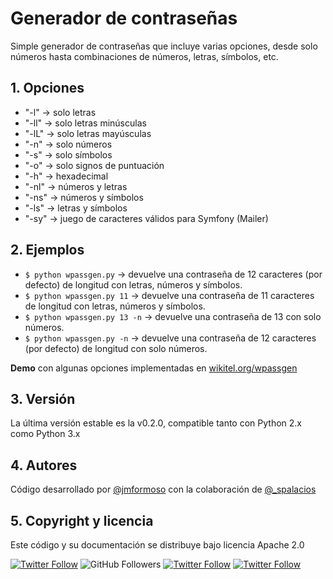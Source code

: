 <h1>Generador de contraseñas</h1>
<p>Simple generador de contraseñas que incluye varias opciones, desde solo números hasta combinaciones de números, letras, símbolos, etc.</p>
<h2>1. Opciones</h2>
<ul>
<li>"-l" -> solo letras</li>
<li>"-ll" -> solo letras minúsculas</li>
<li>"-lL" -> solo letras mayúsculas</li>
<li>"-n" -> solo números</li>
<li>"-s" -> solo símbolos</li>
<li>"-o" -> solo signos de puntuación</li>
<li>"-h" -> hexadecimal</li>
<li>"-nl" -> números y letras</li>
<li>"-ns" -> números y símbolos</li>
<li>"-ls" -> letras y símbolos</li>
<li>"-sy" -> juego de caracteres válidos para Symfony (Mailer)</li>
</ul>
<h2>2. Ejemplos</h2>
<ul>
<li><code>$ python wpassgen.py</code> -> devuelve una contraseña de 12 caracteres (por defecto) de longitud con letras, números y símbolos.</li>
<li><code>$ python wpassgen.py 11</code> -> devuelve una contraseña de 11 caracteres de longitud con letras, números y símbolos.</li>
<li><code>$ python wpassgen.py 13 -n</code> -> devuelve una contraseña de 13 con solo números.</li>
<li><code>$ python wpassgen.py -n</code> -> devuelve una contraseña de 12 caracteres (por defecto) de longitud con solo números.</li>
</ul>
<p><b>Demo</b> con algunas opciones implementadas en <a href="https://wikitel.org/wpassgen" target="_blank">wikitel.org/wpassgen</a></p>
<h2>3. Versión</h2>
<p>La última versión estable es la v0.2.0, compatible tanto con Python 2.x como Python 3.x</p>
<h2>4. Autores</h2>
<p>Código desarrollado por <a href="https://twitter.com/jmformoso" target="_blank">@jmformoso</a> con la colaboración de <a href="https://twitter.com/_spalacios" target="_blank">@_spalacios</a>
<h2>5. Copyright y licencia</h2>
<p>Este código y su documentación se distribuye bajo licencia Apache 2.0</p>

[![Twitter Follow](https://img.shields.io/twitter/follow/jmformoso?style=social)](https://twitter.com/jmformoso)
![GitHub Followers](https://img.shields.io/github/followers/jmformoso?style=social)
[![Twitter Follow](https://img.shields.io/twitter/follow/wikitel?style=social)](https://twitter.com/wikitel)
[![Twitter Follow](https://img.shields.io/twitter/follow/palacios22c?style=social)](https://twitter.com/palacios22c)